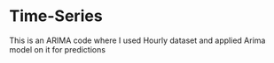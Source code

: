 # Time-Series
This is an ARIMA code where I used Hourly dataset and applied Arima model on it for predictions
